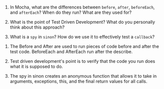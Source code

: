 <!-- Answers to the Short Answer Essay Questions go here -->

1.  In Mocha, what are the differences between `before`, `after`, `beforeEach`, and `afterEach`? When do they run? What are they used for?

2.  What is the point of Test Driven Development? What do you personally think about this approach?

3.  What is a `spy` in `sinon`? How do we use it to effectively test a `callback`?

1)  The Before and After are used to run pieces of code before and after the test code. BeforeEach and AfterEach run after the describe.

2.  Test driven development's point is to verify that the code you run does what it is supposed to do.

3.  The spy in sinon creates an anonymous function that allows it to take in arguments, exceptions, this, and the final return values for all calls.
